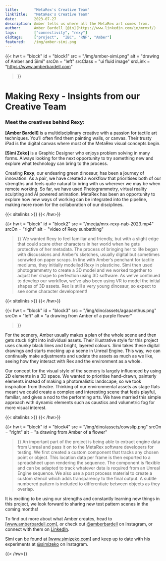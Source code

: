 ```yaml
---
title:       "MetaRex's Creative Team"
linkTitle:   "MetaRex's Creative Team"
date:        2023-07-27
description: Amber tells us where all the MetaRex art comes from.
author:      Amber Bardell [@in](https://www.linkedin.com/in/mrmxf/)
tags:        ["connectivity", "rexy"]
oldtags:     ["project",  "IBC", "RNF", "Amber"]
featured:    /img/amber-simi.png
---
```


<!-- ####################################################################### -->
{{< hw t = "block"
  id       = "block1"
  src      = "/img/amber-simi.png"
  alt      = "drawing of Amber and Simi"
  srcOn    = "left"
  srcClass = "ui fluid image"
  srcLink  = "https://www.amberbardell.com"
>}}
<!-- markdownlint-disable MD025 -->


# Making Rexy - Insights from our Creative Team

### Meet the creatives behind Rexy:

**[Amber Bardell]** is a multidisciplinary creative with a passion for tactile
art techniques. You’ll often find them painting walls, or canvas. Their trusty
iPad is the digital canvas where most of the MetaRex visual concepts begin.

**[Simi Zeko]** is a Graphic Designer who enjoys problem solving in many forms.
Always looking for the next opportunity to try something new and explore what
technology can bring to the process.

Creating **Rexy**, our endearing green dinosaur, has been a journey of
innovation. As a pair, we have created a workflow that prioritises both of our
strengths and feels quite natural to bring with us wherever we may be when
remote working. So far, we have used Photogrammetry, virtual reality sculpting
and AI powered animation. MetaRex has been an opportunity to explore how new
ways of working can be integrated into the pipeline, making more room for the
collaboration of our disciplines.

{{< sitelinks >}}
{{< /hw>}}
<!-- ####################################################################### -->
{{< hw t = "block"
  id       = "block2"
  src      = "/meeja/mrx-rexy-nab-2023.mp4"
  srcOn    = "right"
  alt      = "video of Rexy sunbathing"
>}}
We wanted Rexy to feel familiar and friendly, but with a slight edge that
could scare other characters in her world when he gets protective of her
metadata. The process of bringing her to life began with discussions and Amber’s
sketches, usually digital but sometimes scrawled on paper scraps. In line with
Amber’s penchant for tactile mediums, they initially modelled Rexy in plasticine.
Simi then used photogrammetry to create a 3D model and we worked together to
adjust her shape to perfection using 3D software. As we’ve continued to develop
our workflow, we’ve also been using VR to model the initial shapes of 3D assets.
Rex is still a very young dinosaur, so expect to see some character development!

{{< sitelinks >}}
{{< /hw>}}
<!-- ####################################################################### -->
{{< hw t = "block"
  id       = "block3"
  src      = "/img/dino/assets/agapanthus.png"
  srcOn    = "left"
  alt      = "a drawing from Amber of a purple flower"
>}}

For the scenery, Amber usually makes a plan of the whole scene and then gets stuck right into individual assets. Their illustrative style for this project uses chunky black lines and bright, layered colours. Simi takes these digital drawings and starts mocking up a scene in Unreal Engine. This way, we can continually make adjustments and update the assets as much as we like, seeing how they interact with Rex and the environment as a whole.

Our concept for the visual style of the scenery is largely influenced by using 2D elements in a 3D space. We wanted to prioritise hand-drawn, painterly elements instead of making a photorealistic landscape, so we took inspiration from theatre. Thinking of our environmental assets as stage flats meant we could create a complex and interesting scene that feels playful, familiar, and gives a nod to the performing arts. We have married this simple approach with dynamic elements such as caustics and volumetric fog for more visual interest.

{{< sitelinks >}}
{{< /hw>}}
<!-- ####################################################################### -->
{{< hw t = "block"
  id       = "block4"
  src      = "/img/dino/assets/cowslip.png"
  srcOn    = "right"
  alt      = "a drawing from Amber of a flower"
>}}
An important part of the project is being able to extract engine data from Unreal and pass it on to the MetaRex software developers for testing. We first created a custom component that tracks any chosen point or object. This location data per frame is then exported to a spreadsheet upon rendering the sequence.
The component is flexible and can be adapted to track whatever data is required from an Unreal Engine sequence. We also use a post process material to create a custom stencil which adds transparency to the final output. A subtle numbered pattern is included to differentiate between objects as they overlap.

It is exciting to be using our strengths and constantly learning new things in this project, we look forward to sharing new test pattern scenes in the coming months!

To find out more about what Amber creates, head to [www.amberbardell.com], or check out [@amberbardell] on <i class="instagram icon"></i>Instagram, or connect with them on [LinkedIn].

Simi can be found at [www.simizeko.com] and keep up to date with his experiments
at [@simizeko] on <i class="instagram icon"></i> Instagram.

[www.amberbardell.com]:  https://www.amberbardell.com
[@amberbardell]:         https://www.instagram.com/amberbardell/?hl=en
[www.simizeko.com]:      http://www.simizeko.com
[@simizeko]:            https://www.instagram.com/simizeko/?hl=en
[LinkedIn]:              https://uk.linkedin.com/in/amber-bardell

{{< /hw>}}

